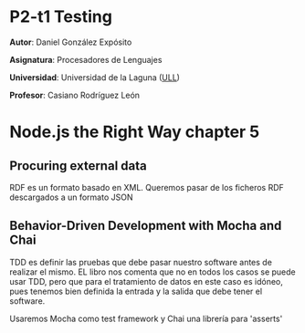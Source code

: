 # P2-t1 Testing
**Autor**: Daniel González Expósito

**Asignatura**: Procesadores de Lenguajes

**Universidad**: Universidad de la Laguna ([ULL](https://www.ull.es/))

**Profesor**: Casiano Rodríguez León

# Node.js the Right Way chapter 5
## Procuring external data
RDF es un formato basado en XML.
Queremos pasar de los ficheros RDF descargados a un formato JSON

## Behavior-Driven Development with Mocha and Chai
TDD es definir las pruebas que debe pasar nuestro software antes de realizar el mismo. EL libro nos comenta que no en todos los casos se puede usar TDD, pero que para el tratamiento de datos en este caso es idóneo, pues tenemos bien definida la entrada y la salida que debe tener el software.

Usaremos Mocha como test framework y Chai una librería para 'asserts'

